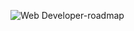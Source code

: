 ![Web Developer-roadmap](https://github.com/Krianapong/Krianapong/assets/150851052/def5e48d-ff6f-4a88-b91b-65a53f5737cd)
